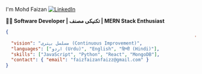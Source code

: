 I'm Mohd Faizan 
[![LinkedIn](https://img.shields.io/badge/LinkedIn-0077B5?style=for-the-badge&logo=linkedin&logoColor=white)](https://www.linkedin.com/in/mohdfaizan)

**👨‍💻 Software Developer | تکنیکی مصنف | MERN Stack Enthusiast**  

```json
{
                                                                      "نام": "محمّد فائزان",    
  "vision": "مسلسل بہتری (Continuous Improvement)",
  "languages": ["اردو (Urdu)", "English", "हिन्दी (Hindi)"],
  "skills": ["JavaScript", "Python", "React", "MongoDB"],
  "contact": { "email": "faizfaizanfaizz@gmail.com" }
}





